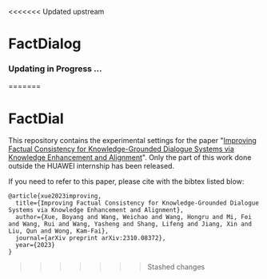 <<<<<<< Updated upstream
# FactDialog

### Updating in Progress ...
=======
# FactDial

This repository contains the experimental settings for the paper "[Improving Factual Consistency for Knowledge-Grounded Dialogue Systems via Knowledge Enhancement and Alignment](https://arxiv.org/abs/2310.08372)". 
Only the part of this work done outside the HUAWEI internship has been released. 

If you need to refer to this paper, please cite with the bibtex listed blow:
```bibtext
@article{xue2023improving,
  title={Improving Factual Consistency for Knowledge-Grounded Dialogue Systems via Knowledge Enhancement and Alignment},
  author={Xue, Boyang and Wang, Weichao and Wang, Hongru and Mi, Fei and Wang, Rui and Wang, Yasheng and Shang, Lifeng and Jiang, Xin and Liu, Qun and Wong, Kam-Fai},
  journal={arXiv preprint arXiv:2310.08372},
  year={2023}
}
```
>>>>>>> Stashed changes
